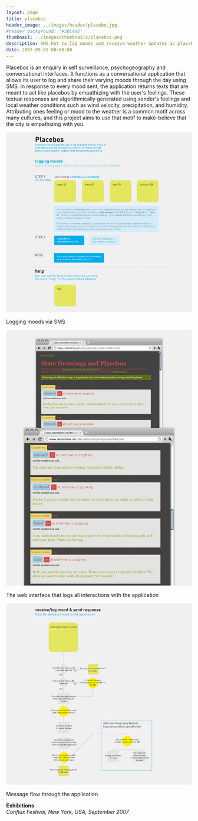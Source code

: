 ```yaml
---
layout: page
title: placebos
header_image: ../images/header/placebo.jpg
#header_background: '#3BC492'
thumbnail: ../images/thumbnails/placebos.png
description: SMS bot to log moods and receive weather updates as placebos
date: 2007-09-01 00:00:00
---
```


Placebos is an enquiry in self surveillance, psychogeography and conversational interfaces. It functions as a conversational application that allows its user to log and share their varying moods through the day using SMS. In response to every mood sent, the application returns texts that are meant to act like placebos by empathizing with the user's feelings. These textual responses are algorithmically generated using sender's feelings and local weather conditions such as wind velocity, precipitation, and humidity. Attributing ones feeling or mood to the weather is a common motif across many cultures, and this project aims to use that motif to make-believe that the city is empathizing with you.

![alt text][1]  

Logging moods via SMS

![alt text][2]

The web interface that logs all interactions with the application

![alt text][3]

Message flow through the application

**Exhibitions**  
*Conflux Festival, New York, USA, September 2007*

[1]: /images/placebo/01.jpg "Logging moods"
[2]: /images/placebo/02.jpg "The web interface that logs all interactions with the application"
[3]: /images/placebo/03.jpg "Message flow through the application"